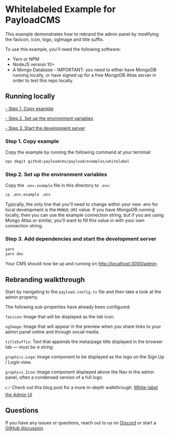 # Whitelabeled Example for PayloadCMS

This example demonstrates how to rebrand the admin panel by modifying the favicon, icon, logo, ogImage and title suffix.

To use this example, you'll need the following software:
- Yarn or NPM
- NodeJS version 10+
- A Mongo Database - IMPORTANT: you need to either have MongoDB running locally, or have signed up for a free MongoDB Atlas server in order to test this repo locally.

## Running locally

[- Step 1. Copy example](#step-1-copy-example)

[- Step 2. Set up the environment variables](#step-2-set-up-the-environment-variables)

[- Step 3. Start the development server](#step-3-add-dependencies-and-start-the-development-server)

### Step 1. Copy example

Copy the example by running the following command at your terminal:

```bash
npx degit github:payloadcms/payload/examples/whitelabel
```

### Step 2. Set up the environment variables

Copy the `.env.example` file in this directory to `.env`:

```bash
cp .env.example .env
```

Typically, the only line that you'll need to change within your new .env for local development is the `MONGO_URI` value. If you have MongoDB running locally, then you can use the example connection string, but if you are using Mongo Atlas or similar, you'll want to fill this value in with your own connection string.

### Step 3. Add dependencies and start the development server

```bash
yarn
yarn dev
```

Your CMS should now be up and running on [http://localhost:3000/admin](http://localhost:3000/admin).

## Rebranding walkthrough

Start by navigating to the `payload.config.ts` file and then take a look at the admin property.

The following sub-properties have already been configured:

`favicon`: Image that will be displayed as the tab icon.

`ogImage`: Image that will appear in the preview when you share links to your admin panel online and through social media.

`titleSuffix`: Text that appends the meta/page title displayed in the browser tab — *must be a string*.

`graphics.Logo`: Image component to be displayed as the logo on the Sign Up / Login view.

`graphics.Icon`: Image component displayed above the Nav in the admin panel, often a condensed version of a full logo.

👉 Check out this blog post for a more in-depth walkthrough: [White-label the Admin UI](https://payloadcms.com/blog/white-label-admin-ui)

## Questions

If you have any issues or questions, reach out to us on [Discord](https://discord.com/invite/r6sCXqVk3v) or start a [GitHub discussion](https://github.com/payloadcms/payload/discussions).
